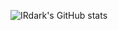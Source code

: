 ![IRdark's GitHub stats](https://github-readme-stats.vercel.app/api?username=IRdark6826&show_icons=true&theme=transparent)
